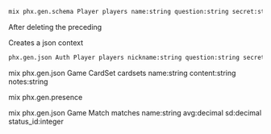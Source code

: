```bash
mix phx.gen.schema Player players name:string question:string secret:string
```
After deleting the preceding

Creates a json context
```bash
phx.gen.json Auth Player players nickname:string question:string secret:string
```
mix phx.gen.json Game CardSet cardsets name:string content:string notes:string

mix phx.gen.presence

mix phx.gen.json Game Match matches name:string avg:decimal sd:decimal status_id:integer
